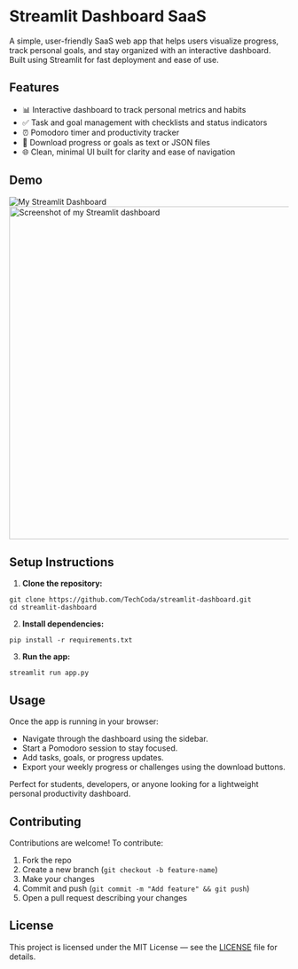 # Streamlit Dashboard SaaS

A simple, user-friendly SaaS web app that helps users visualize progress, track personal goals, and stay organized with an interactive dashboard. Built using Streamlit for fast deployment and ease of use.

## Features

- 📊 Interactive dashboard to track personal metrics and habits
- ✅ Task and goal management with checklists and status indicators
- ⏰ Pomodoro timer and productivity tracker
- 📁 Download progress or goals as text or JSON files
- 🌐 Clean, minimal UI built for clarity and ease of navigation

## Demo
![My Streamlit Dashboard](image-url)
<img src="https://github.com/user-attachments/assets/412086a3-7e33-4b6f-a57c-4695e51e402c" alt="Screenshot of my Streamlit dashboard" width="600"/>



## Setup Instructions

1. **Clone the repository:**

```
git clone https://github.com/TechCoda/streamlit-dashboard.git
cd streamlit-dashboard
```

2. **Install dependencies:**

```
pip install -r requirements.txt
```

3. **Run the app:**

```
streamlit run app.py
```

## Usage

Once the app is running in your browser:

- Navigate through the dashboard using the sidebar.
- Start a Pomodoro session to stay focused.
- Add tasks, goals, or progress updates.
- Export your weekly progress or challenges using the download buttons.

Perfect for students, developers, or anyone looking for a lightweight personal productivity dashboard.

## Contributing

Contributions are welcome! To contribute:

1. Fork the repo  
2. Create a new branch (`git checkout -b feature-name`)  
3. Make your changes  
4. Commit and push (`git commit -m "Add feature" && git push`)  
5. Open a pull request describing your changes

## License

This project is licensed under the MIT License — see the [LICENSE](LICENSE) file for details.
